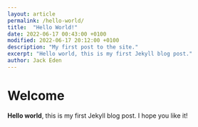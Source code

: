 ```yaml
---
layout: article
permalink: /hello-world/
title:  "Hello World!"
date: 2022-06-17 00:43:00 +0100 
modified: 2022-06-17 20:12:00 +0100 
description: "My first post to the site."
excerpt: "Hello world, this is my first Jekyll blog post."
author: Jack Eden
---
```


# Welcome

**Hello world**, this is my first Jekyll blog post.
I hope you like it!